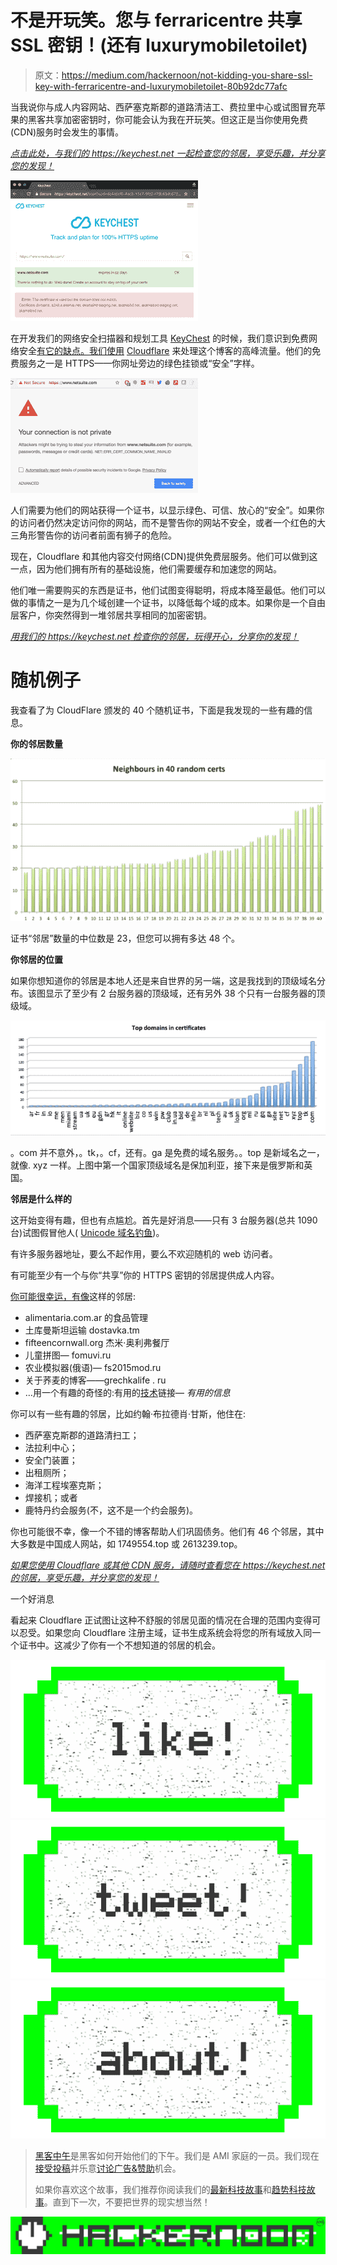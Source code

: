 # 不是开玩笑。您与 ferraricentre 共享 SSL 密钥！(还有 luxurymobiletoilet)

> 原文：<https://medium.com/hackernoon/not-kidding-you-share-ssl-key-with-ferraricentre-and-luxurymobiletoilet-80b92dc77afc>

当我说你与成人内容网站、西萨塞克斯郡的道路清洁工、费拉里中心或试图冒充苹果的黑客共享加密密钥时，你可能会认为我在开玩笑。但这正是当你使用免费(CDN)服务时会发生的事情。

[*点击此处，与我们的 https://keychest.net 一起检查您的邻居，享受乐趣，并分享您的发现！*](https://keychest.net/)

![](img/5843a0d8bbe882aca3b5139090e1f85e.png)

在开发我们的网络安全扫描器和规划工具 [KeyChest](https://keychest.net/) 的时候，我们意识到免费网络安全[有它的缺点。我们使用](https://hackernoon.com/tagged/security) [Cloudflare](https://cloudflare.com/) 来处理这个博客的高峰流量。他们的免费服务之一是 HTTPS——你网址旁边的绿色挂锁或“安全”字样。

![](img/ce40496319e600553f13081526e6f720.png)

人们需要为他们的网站获得一个证书，以显示绿色、可信、放心的“安全”。如果你的访问者仍然决定访问你的网站，而不是警告你的网站不安全，或者一个红色的大三角形警告你的访问者前面有狮子的危险。

现在，Cloudflare 和其他内容交付网络(CDN)提供免费层服务。他们可以做到这一点，因为他们拥有所有的基础设施，他们需要缓存和加速您的网站。

他们唯一需要购买的东西是证书，他们试图变得聪明，将成本降至最低。他们可以做的事情之一是为几个域创建一个证书，以降低每个域的成本。如果你是一个自由层客户，你突然得到一堆邻居共享相同的加密密钥。

[*用我们的 https://keychest.net 检查你的邻居，玩得开心，分享你的发现！*](https://keychest.net/)

# 随机例子

我查看了为 CloudFlare 颁发的 40 个随机证书，下面是我发现的一些有趣的信息。

**你的邻居数量**

![](img/1af6355405c4168057891c1a3928e626.png)

证书“邻居”数量的中位数是 23，但您可以拥有多达 48 个。

**你邻居的位置**

如果你想知道你的邻居是本地人还是来自世界的另一端，这是我找到的顶级域名分布。该图显示了至少有 2 台服务器的顶级域，还有另外 38 个只有一台服务器的顶级域。

![](img/6bc0ad79d4028f4f13be0ee353eb1724.png)

。com 并不意外，。tk，。cf，还有。ga 是免费的域名服务。。top 是新域名之一，就像. xyz 一样。上图中第一个国家顶级域名是保加利亚，接下来是俄罗斯和英国。

**邻居是什么样的**

这开始变得有趣，但也有点尴尬。首先是好消息——只有 3 台服务器(总共 1090 台)试图假冒他人( [Unicode 域名钓鱼](https://www.xudongz.com/blog/2017/idn-phishing/))。

有许多服务器地址，要么不起作用，要么不欢迎随机的 web 访问者。

有可能至少有一个与你“共享”你的 HTTPS 密钥的邻居提供成人内容。

[你可能很幸运，有像](https://keychest.net/scan?uuid=e131a110-4add-11e7-93bd-6fc703b3ce7d&url=dostavka.tm)这样的邻居:

*   alimentaria.com.ar 的食品管理
*   土库曼斯坦运输 dostavka.tm
*   fifteencornwall.org 杰米·奥利弗餐厅
*   儿童拼图— fomuvi.ru
*   农业模拟器(俄语)— fs2015mod.ru
*   关于荞麦的博客——grechkalife . ru
*   …用一个有趣的奇怪的:有用的[技术](https://hackernoon.com/tagged/technology)链接— *有用的信息*

你可以有一些有趣的邻居，比如约翰·布拉德肖·甘斯，他住在:

*   西萨塞克斯郡的道路清扫工；
*   法拉利中心；
*   安全门装置；
*   出租厕所；
*   海洋工程埃塞克斯；
*   焊接机；或者
*   鹿特丹约会服务(不，这不是一个约会服务)。

你也可能很不幸，像一个不错的博客帮助人们巩固债务。他们有 46 个邻居，其中大多数是中国成人网站，如 1749554.top 或 2613239.top。

[*如果您使用 Cloudflare 或其他 CDN 服务，请随时查看您在 https://keychest.net 的邻居，享受乐趣，并分享您的发现！*](https://keychest.net/)

一个好消息

看起来 Cloudflare 正试图让这种不舒服的邻居见面的情况在合理的范围内变得可以忍受。如果您向 Cloudflare 注册主域，证书生成系统会将您的所有域放入同一个证书中。这减少了你有一个不想知道的邻居的机会。

[![](img/50ef4044ecd4e250b5d50f368b775d38.png)](http://bit.ly/HackernoonFB)[![](img/979d9a46439d5aebbdcdca574e21dc81.png)](https://goo.gl/k7XYbx)[![](img/2930ba6bd2c12218fdbbf7e02c8746ff.png)](https://goo.gl/4ofytp)

> [黑客中午](http://bit.ly/Hackernoon)是黑客如何开始他们的下午。我们是 AMI 家庭的一员。我们现在[接受投稿](http://bit.ly/hackernoonsubmission)并乐意[讨论广告&赞助](mailto:partners@amipublications.com)机会。
> 
> 如果你喜欢这个故事，我们推荐你阅读我们的[最新科技故事](http://bit.ly/hackernoonlatestt)和[趋势科技故事](https://hackernoon.com/trending)。直到下一次，不要把世界的现实想当然！

![](img/be0ca55ba73a573dce11effb2ee80d56.png)
